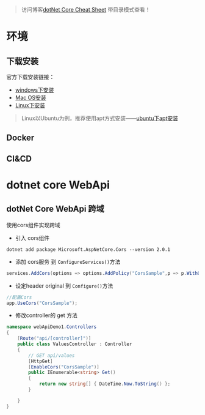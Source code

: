 >访问博客[dotNet Core Cheat Sheet](https://ns96.com/2018/02/07/dotnet-cheat-sheet/) 带目录模式查看！

# 环境

## 下载安装
官方下载安装链接：
- [windows下安装](https://www.microsoft.com/net/download/windows)  
- [Mac OS安装](https://www.microsoft.com/net/download/macos)  
- [Linux下安装](https://www.microsoft.com/net/download/linux)  
>Linux以Ubuntu为例，推荐使用apt方式安装——[ubuntu下apt安装](https://www.microsoft.com/net/learn/get-started/linuxubuntu)


## Docker

## CI&CD

# dotnet core WebApi 

## dotNet Core WebApi 跨域
使用cors组件实现跨域

- 引入 cors组件
```shell
dotnet add package Microsoft.AspNetCore.Cors --version 2.0.1
```

- 添加 cors服务 到 `ConfigureServices()`方法
```cs
services.AddCors(options => options.AddPolicy("CorsSample",p => p.WithOrigins("http://localhost:5000").AllowAnyMethod().AllowAnyHeader()));
```

- 设定header original 到 `Configure()`方法
```cs
//配置Cors
app.UseCors("CorsSample");

```

- 修改controller的 get 方法
```cs
namespace webApiDemo1.Controllers
{
    [Route("api/[controller]")]
    public class ValuesController : Controller
    {
        // GET api/values
        [HttpGet]
        [EnableCors("CorsSample")]
        public IEnumerable<string> Get()
        {
            return new string[] { DateTime.Now.ToString() };
        }

    }
}
```